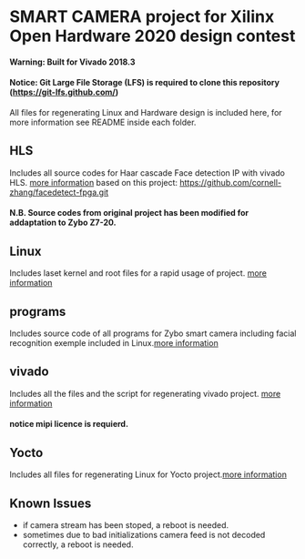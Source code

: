 

# SMART CAMERA project for Xilinx Open Hardware 2020 design contest

#### Warning: Built for Vivado 2018.3
#### Notice: Git Large File Storage (LFS) is required to clone this repository (https://git-lfs.github.com/)

All files for regenerating Linux and Hardware design is included here, for more information see README inside each folder.

## HLS
Includes all source codes for Haar cascade Face detection IP with vivado HLS. [more information](HLS/README.md)
based on this project: https://github.com/cornell-zhang/facedetect-fpga.git
#### N.B. Source codes from original project has been modified for addaptation to Zybo Z7-20.

## Linux
Includes laset kernel and root files for a rapid usage of project. [more information](Linux/README.md)

## programs
Includes source code of all programs for Zybo smart camera including facial recognition exemple included in Linux.[more information](programs/README.md)

## vivado
Includes all the files and the script for regenerating vivado project. [more information](vivado/README.md)
#### notice mipi licence is requierd.

## Yocto 
Includes all files for regenerating Linux for Yocto project.[more information](Yocto/README.md)

## Known Issues
* if camera stream has been stoped, a reboot is needed.
* sometimes due to bad initializations camera feed is not decoded correctly, a reboot is needed.
